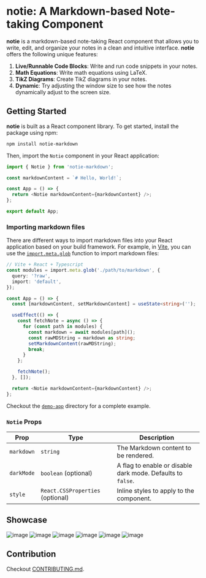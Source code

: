 # **notie**: A Markdown-based Note-taking Component

**notie** is a markdown-based note-taking React component that allows you to write, edit, and organize your notes in a clean and intuitive interface. **notie** offers the following unique features:

1. **Live/Runnable Code Blocks**: Write and run code snippets in your notes.
2. **Math Equations**: Write math equations using LaTeX.
3. **TikZ Diagrams**: Create TikZ diagrams in your notes.
4. **Dynamic**: Try adjusting the window size to see how the notes dynamically adjust to the screen size.

## Getting Started

**notie** is built as a React component library. To get started, install the package using npm:

```bash
npm install notie-markdown
```

Then, import the `Notie` component in your React application:

```typescript
import { Notie } from 'notie-markdown';

const markdownContent = `# Hello, World!`;

const App = () => {
  return <Notie markdownContent={markdownContent} />;
};

export default App;
```

### Importing markdown files

There are different ways to import markdown files into your React application based on your build framework. For example, in [Vite](https://vitejs.dev/), you can use the [`import.meta.glob`](https://vitejs.dev/guide/features#glob-import) function to import markdown files:

```typescript
// Vite + React + Typescript
const modules = import.meta.glob('./path/to/markdown', {
  query: '?raw',
  import: 'default',
});

const App = () => {
  const [markdownContent, setMarkdownContent] = useState<string>('');

  useEffect(() => {
    const fetchNote = async () => {
      for (const path in modules) {
        const markdown = await modules[path]();
        const rawMDString = markdown as string;
        setMarkdownContent(rawMDString);
        break;
      }
    };

    fetchNote();
  }, []);

  return <Notie markdownContent={markdownContent} />;
};
```

Checkout the [`demo-app`](https://github.com/branyang02/notie/tree/main/demo-app) directory for a complete example.

### `Notie` Props

| Prop       | Type                             | Description                                                 |
| ---------- | -------------------------------- | ----------------------------------------------------------- |
| `markdown` | `string`                         | The Markdown content to be rendered.                        |
| `darkMode` | `boolean` (optional)             | A flag to enable or disable dark mode. Defaults to `false`. |
| `style`    | `React.CSSProperties` (optional) | Inline styles to apply to the component.                    |

## Showcase

![image](https://github.com/branyang02/notie/assets/107154811/c7d2ac58-2f48-4e1f-af82-bfeec266c1f7)
![image](https://github.com/branyang02/notie/assets/107154811/17fe3a55-64b7-49a0-b3c1-80a2072b5e1c)
![image](https://github.com/branyang02/notie/assets/107154811/f0438d26-847b-4859-84f2-9a5ff93420a2)
![image](https://github.com/branyang02/notie/assets/107154811/b33df6d2-2837-44aa-8648-7b85bdbabdee)
![image](https://github.com/branyang02/notie/assets/107154811/103f8f2c-6621-4e01-9c5c-c2b8d3f5b5b8)
![image](https://github.com/branyang02/notie/assets/107154811/935ed296-2cad-4bd1-af7f-3d256a3fc54c)

## Contribution

Checkout [CONTRIBUTING.md](https://github.com/branyang02/notie/blob/main/CONTRIBUTING.md).
